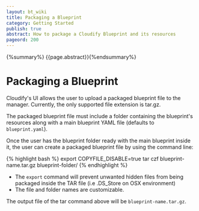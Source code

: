 ```yaml
---
layout: bt_wiki
title: Packaging a Blueprint
category: Getting Started
publish: true
abstract: How to package a Cloudify Blueprint and its resources
pageord: 200
---
```

{%summary%} {{page.abstract}}{%endsummary%}


# Packaging a Blueprint

Cloudify's UI allows the user to upload a packaged blueprint file to the manager. Currently, the only supported file extension is tar.gz.

The packaged blueprint file must include a folder containing the blueprint's resources along with a main blueprint YAML file (defaults to `blueprint.yaml`).

Once the user has the blueprint folder ready with the main blueprint inside it, the user can create a packaged blueprint file by using the command line:

{% highlight bash %}
export COPYFILE_DISABLE=true
tar czf blueprint-name.tar.gz blueprint-folder/
{% endhighlight %}

* The `export` command will prevent unwanted hidden files from being packaged inside the TAR file (i.e .DS_Store on OSX environment)
* The file and folder names are customizable.

The output file of the tar command above will be `blueprint-name.tar.gz`.